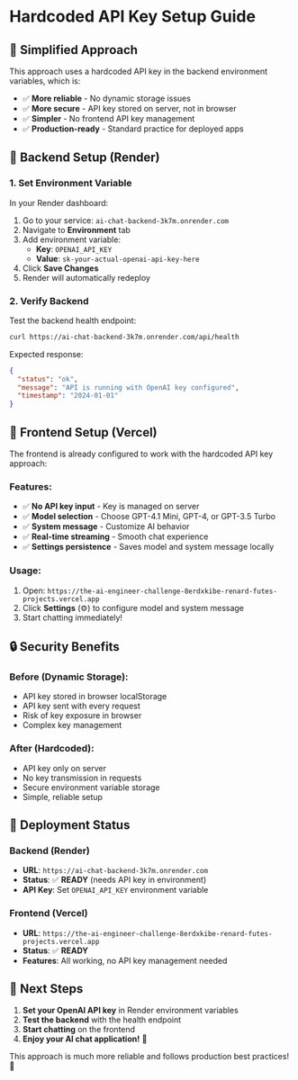 # Hardcoded API Key Setup Guide

## 🎯 **Simplified Approach**

This approach uses a hardcoded API key in the backend environment variables, which is:
- ✅ **More reliable** - No dynamic storage issues
- ✅ **More secure** - API key stored on server, not in browser
- ✅ **Simpler** - No frontend API key management
- ✅ **Production-ready** - Standard practice for deployed apps

## 🔧 **Backend Setup (Render)**

### 1. **Set Environment Variable**
In your Render dashboard:
1. Go to your service: `ai-chat-backend-3k7m.onrender.com`
2. Navigate to **Environment** tab
3. Add environment variable:
   - **Key**: `OPENAI_API_KEY`
   - **Value**: `sk-your-actual-openai-api-key-here`
4. Click **Save Changes**
5. Render will automatically redeploy

### 2. **Verify Backend**
Test the backend health endpoint:
```bash
curl https://ai-chat-backend-3k7m.onrender.com/api/health
```

Expected response:
```json
{
  "status": "ok",
  "message": "API is running with OpenAI key configured",
  "timestamp": "2024-01-01"
}
```

## 🎨 **Frontend Setup (Vercel)**

The frontend is already configured to work with the hardcoded API key approach:

### **Features:**
- ✅ **No API key input** - Key is managed on server
- ✅ **Model selection** - Choose GPT-4.1 Mini, GPT-4, or GPT-3.5 Turbo
- ✅ **System message** - Customize AI behavior
- ✅ **Real-time streaming** - Smooth chat experience
- ✅ **Settings persistence** - Saves model and system message locally

### **Usage:**
1. Open: `https://the-ai-engineer-challenge-8erdxkibe-renard-futes-projects.vercel.app`
2. Click **Settings** (⚙️) to configure model and system message
3. Start chatting immediately!

## 🔒 **Security Benefits**

### **Before (Dynamic Storage):**
- API key stored in browser localStorage
- API key sent with every request
- Risk of key exposure in browser
- Complex key management

### **After (Hardcoded):**
- API key only on server
- No key transmission in requests
- Secure environment variable storage
- Simple, reliable setup

## 🚀 **Deployment Status**

### **Backend (Render)**
- **URL**: `https://ai-chat-backend-3k7m.onrender.com`
- **Status**: ✅ **READY** (needs API key in environment)
- **API Key**: Set `OPENAI_API_KEY` environment variable

### **Frontend (Vercel)**
- **URL**: `https://the-ai-engineer-challenge-8erdxkibe-renard-futes-projects.vercel.app`
- **Status**: ✅ **READY**
- **Features**: All working, no API key management needed

## 📝 **Next Steps**

1. **Set your OpenAI API key** in Render environment variables
2. **Test the backend** with the health endpoint
3. **Start chatting** on the frontend
4. **Enjoy your AI chat application!** 🎉

This approach is much more reliable and follows production best practices! 🚀 